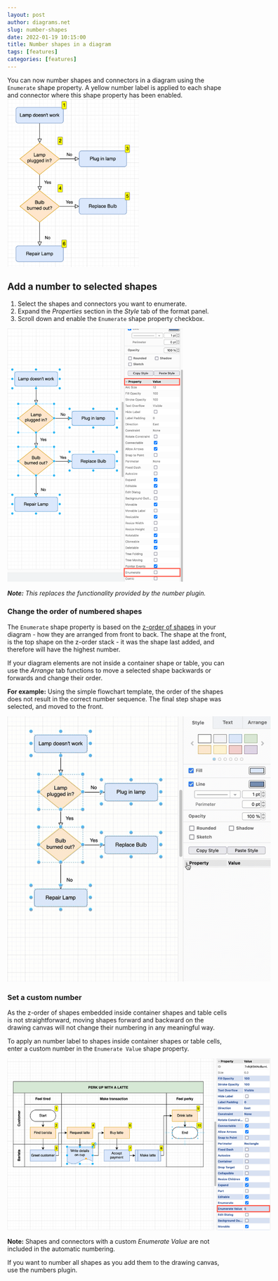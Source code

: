 ```yaml
---
layout: post
author: diagrams.net
slug: number-shapes
date: 2022-01-19 10:15:00
title: Number shapes in a diagram
tags: [features]
categories: [features]
---
```


You can now number shapes and connectors in a diagram using the ``Enumerate`` shape property. A yellow number label is applied to each shape and connector where this shape property has been enabled. 
<br /><img src="/assets/img/blog/enumerate-example.png" style="width=100%;max-width:300px;height:auto;" alt="Number shapes in a diagram">

## Add a number to selected shapes

1. Select the shapes and connectors you want to enumerate. 
2. Expand the _Properties_ section in the _Style_ tab of the format panel. 
3. Scroll down and enable the ``Enumerate`` shape property checkbox. 
<img src="/assets/img/blog/enumerate-enable.png" style="width=100%;max-width:400px;height:auto;" alt="Number shapes in a diagram">

_**Note:** This replaces the functionality provided by the number plugin._

### Change the order of numbered shapes

The ``Enumerate`` shape property is based on the [z-order of shapes](/blog/move-shapes-forwards-backwards.html) in your diagram - how they are arranged from front to back. The shape at the front, is the top shape on the z-order stack - it was the shape last added, and therefore will have the highest number.

If your diagram elements are not inside a container shape or table, you can use the _Arrange_ tab functions to move a selected shape backwards or forwards and change their order.

**For example:** Using the simple flowchart template, the order of the shapes does not result in the correct number sequence. The final step shape was selected, and moved to the front.

<img src="/assets/img/blog/enumerate.gif" style="width=100%;max-width:600px;height:auto;" alt="Number shapes in a diagram">


### Set a custom number

As the z-order of shapes embedded inside container shapes and table cells is not straightforward, moving shapes forward and backward on the drawing canvas will not change their numbering in any meaningful way.

To apply an number label to shapes inside container shapes or table cells, enter a custom number in the ``Enumerate Value`` shape property. 

<img src="/assets/img/blog/enumerate-value.png" style="width=100%;max-width:600px;height:auto;" alt="Number shapes in a diagram">

**Note:** Shapes and connectors with a custom _Enumerate Value_ are not included in the automatic numbering.

If you want to number all shapes as you add them to the drawing canvas, use the numbers plugin.